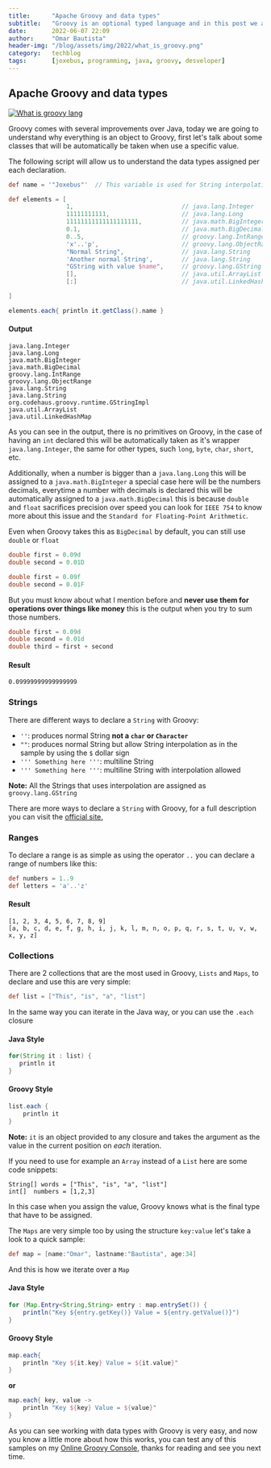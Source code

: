 ```yaml
---
title:      "Apache Groovy and data types"
subtitle:   "Groovy is an optional typed language and in this post we are going to see some data types that can be used."
date:       2022-06-07 22:09
author:     "Omar Bautista"
header-img: "/blog/assets/img/2022/what_is_groovy.png"
category:   techblog
tags:       [joxebus, programming, java, groovy, desveloper]
---
```


## Apache Groovy and data types

[![What is groovy lang](/blog/assets/img/2022/what_is_groovy.png "Basic concepts of Groovy Lang")](/blog/assets/img/2022/what_is_groovy.png)

Groovy comes with several improvements over Java, today we are going to understand why everything
is an object to Groovy, first let's talk about some classes that will be automatically
be taken when use a specific value.

The following script will allow us to understand the data types assigned per each declaration.

```groovy
def name = '"Joxebus"'  // This variable is used for String interpolation at GString sample                        

def elements = [
                1,                              // java.lang.Integer
                11111111111,                    // java.lang.Long
                11111111111111111111,           // java.math.BigInteger
                0.1,                            // java.math.BigDecimal
                0..5,                           // groovy.lang.IntRange
                'x'..'p',                       // groovy.lang.ObjectRange
                "Normal String",                // java.lang.String
                'Another normal String',        // java.lang.String
                "GString with value $name",     // groovy.lang.GString
                [],                             // java.util.ArrayList
                [:]                             // java.util.LinkedHashMap

]

elements.each{ println it.getClass().name }
```

#### Output
```shell
java.lang.Integer
java.lang.Long
java.math.BigInteger
java.math.BigDecimal
groovy.lang.IntRange
groovy.lang.ObjectRange
java.lang.String
java.lang.String
org.codehaus.groovy.runtime.GStringImpl
java.util.ArrayList
java.util.LinkedHashMap
```

As you can see in the output, there is no primitives on Groovy, in the case of having an `int` declared
this will be automatically taken as it's wrapper `java.lang.Integer`, the same for other types, such
`long`, `byte`, `char`, `short`, etc.

Additionally, when a number is bigger than a `java.lang.Long` this will be assigned to a `java.math.BigInteger`
a special case here will be the numbers decimals, everytime a number with decimals is declared this will
be automatically assigned to a `java.math.BigDecimal` this is because `double` and `float` sacrifices
precision over speed you can look for `IEEE 754` to know more about this issue and the `Standard for Floating-Point Arithmetic`.

Even when Groovy takes this as `BigDecimal` by default, you can still use `double` or `float`

```groovy
double first = 0.09d
double second = 0.01D
```

```groovy
double first = 0.09f
double second = 0.01F
```

But you must know about what I mention before and **never use them for operations over things like money**
this is the output when you try to sum those numbers.

```groovy
double first = 0.09d
double second = 0.01d
double third = first + second
```
#### Result
```shell
0.09999999999999999
```

### Strings

There are different ways to declare a `String` with Groovy:

- `''`: produces normal String **not a `char` or `Character`**
- `""`: produces normal String but allow String interpolation as in the sample by using the `$` dollar sign
- `''' Something here '''`: multiline String
- `''' Something here '''`: multiline String with interpolation allowed

**Note:** All the Strings that uses interpolation are assigned as `groovy.lang.GString`

There are more ways to declare a `String` with Groovy, for a full description you can visit the [official
site.](https://groovy-lang.org/syntax.html#all-strings)

### Ranges

To declare a range is as simple as using the operator `..` you can declare a range
of numbers like this:

```groovy
def numbers = 1..9
def letters = 'a'..'z'
```

#### Result
```shell
[1, 2, 3, 4, 5, 6, 7, 8, 9]
[a, b, c, d, e, f, g, h, i, j, k, l, m, n, o, p, q, r, s, t, u, v, w, x, y, z]
```

### Collections

There are 2 collections that are the most used in Groovy, `Lists` and `Maps`, to declare and use this
are very simple:

```groovy
def list = ["This", "is", "a", "list"]
```

In the same way you can iterate in the Java way, or you can use the `.each` closure

#### Java Style
```java
for(String it : list) {
   println it    
}
```

#### Groovy Style
```groovy
list.each { 
    println it
}
```

**Note:** `it` is an object provided to any closure and takes the argument as the value in the current
position on _each_ iteration.

If you need to use for example an `Array` instead of a `List` here are some code snippets:

```
String[] words = ["This", "is", "a", "list"]
int[]  numbers = [1,2,3]
```
In this case when you assign the value, Groovy knows what is the final type that have to be assigned.

The `Maps` are very simple too by using the structure `key:value` let's take a look to a quick sample:

```groovy
def map = [name:"Omar", lastname:"Bautista", age:34]
```

And this is how we iterate over a `Map`

#### Java Style

```java
for (Map.Entry<String,String> entry : map.entrySet()) {
    println("Key ${entry.getKey()} Value = ${entry.getValue()}")
}
```

#### Groovy Style

```groovy
map.each{
    println "Key ${it.key} Value = ${it.value}"
}
```

**or**
```groovy
map.each{ key, value ->
    println "Key ${key} Value = ${value}"
}
```

As you can see working with data types with Groovy is very easy, and now you know a little more about
how this works, you can test any of this samples on my [Online Groovy Console](https://onlinegroovyconsole.herokuapp.com/), 
thanks for reading and see you next time. 